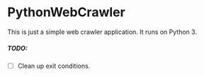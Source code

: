 # PythonWebCrawler
This is just a simple web crawler application. It runs on Python 3. 

##### TODO:
- [ ] Clean up exit conditions.
